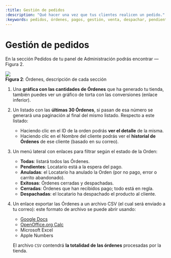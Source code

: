 ```yaml
---
:title: Gestión de pedidos
:description: "Qué hacer una vez que tus clientes realicen un pedido."
:keywords: pedidos, órdenes, pagos, gestión, venta, despachar, pendiente, cerrada
---
```


# Gestión de pedidos

En la sección Pedidos de tu panel de Administración podrás encontrar — Figura 2.

<div class="captura">
  <div class="c-contenido">
      <img src="/img/admin/orders-home.png">
  </div>
  <div class="c-pie"><strong>Figura 2</strong>: Órdenes, descripción de
cada sección</div>
</div>

1. Una **gráfica con las cantidades de Órdenes** que ha generado tu tienda, también
   puedes ver un gráfico de torta con las conversiones (enlace inferior).

2. Un listado con las **últimas 30 Órdenes**, si pasan de esa número se generará una
   paginación al final del mismo listado. Respecto a este listado:

    * Haciendo clic en el ID de la orden podrás **ver el detalle** de la misma.
    * Haciendo clic en el Nombre del cliente podrás ver el **historial de Órdenes** de ese cliente (basado en su correo).

3. Un menú lateral con enlaces para filtrar según el estado de la Orden:
    * <strong class="label-orden orden-todas">Todas</strong>: listará todos las Órdenes.
    * <strong class="label-orden orden-pendiente">Pendientes</strong>: Locatario está a la espera del pago.
    * <strong class="label-orden orden-anulada">Anuladas</strong>: el Locatario ha anulado la Orden (por no pago, error o carrito abandonado).
    * <strong class="label-orden orden-exitoda">Exitosas</strong>: Órdenes cerradas y despachadas.
    * <strong class="label-orden orden-cerrada">Cerradas</strong>: Órdenes que han recibidos pago; todo está en regla.
    * <strong class="label-orden orden-despachada">Despachadas</strong>: el locatario ha despachado el producto al cliente.

4. Un enlace exportar las Órdenes a un archivo CSV (el cual será enviado a tu
   correo): este formato de archivo se puede abrir usando:
    * [Google Docs](http://docs.google.com/ "Ir al sitio")
    * [OpenOffice.org Calc](http://www.openoffice.org/download/index.html
      "Descargar")
    * Microsoft Excel
    * Apple Numbers

    El archivo `CSV` contendrá **la totalidad de las órdenes** procesadas por la
tienda.
